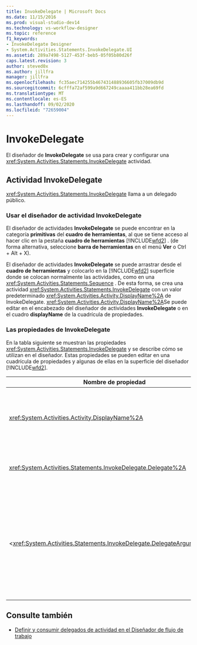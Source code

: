 ```yaml
---
title: InvokeDelegate | Microsoft Docs
ms.date: 11/15/2016
ms.prod: visual-studio-dev14
ms.technology: vs-workflow-designer
ms.topic: reference
f1_keywords:
- InvokeDelegate Designer
- System.Activities.Statements.InvokeDelegate.UI
ms.assetid: 289a7498-5127-453f-beb5-05f05b80d26f
caps.latest.revision: 3
author: steved0x
ms.author: jillfra
manager: jillfra
ms.openlocfilehash: fc35aec714255b467431488936605fb37009db9d
ms.sourcegitcommit: 6cfffa72af599a9d667249caaaa411bb28ea69fd
ms.translationtype: MT
ms.contentlocale: es-ES
ms.lasthandoff: 09/02/2020
ms.locfileid: "72659004"
---
```

# <a name="invokedelegate"></a>InvokeDelegate

El diseñador de **InvokeDelegate** se usa para crear y configurar una <xref:System.Activities.Statements.InvokeDelegate> actividad.

## <a name="the-invokedelegate-activity"></a>Actividad InvokeDelegate

<xref:System.Activities.Statements.InvokeDelegate> llama a un delegado público.

### <a name="using-the-invokedelegate-activity-designer"></a>Usar el diseñador de actividad InvokeDelegate

El diseñador de actividades **InvokeDelegate** se puede encontrar en la categoría **primitivas** del **cuadro de herramientas**, al que se tiene acceso al hacer clic en la pestaña **cuadro de herramientas** [!INCLUDE[wfd2](../includes/wfd2-md.md)] . (de forma alternativa, seleccione **barra de herramientas** en el menú **Ver** o Ctrl + Alt + X).

El diseñador de actividades **InvokeDelegate** se puede arrastrar desde el **cuadro de herramientas** y colocarlo en la [!INCLUDE[wfd2](../includes/wfd2-md.md)] superficie donde se colocan normalmente las actividades, como en una <xref:System.Activities.Statements.Sequence> . De esta forma, se crea una actividad <xref:System.Activities.Statements.InvokeDelegate> con un valor predeterminado <xref:System.Activities.Activity.DisplayName%2A> de InvokeDelegate. <xref:System.Activities.Activity.DisplayName%2A>Se puede editar en el encabezado del diseñador de actividades **InvokeDelegate** o en el cuadro **displayName** de la cuadrícula de propiedades.

### <a name="the-invokedelegate-properties"></a>Las propiedades de InvokeDelegate

En la tabla siguiente se muestran las propiedades <xref:System.Activities.Statements.InvokeDelegate> y se describe cómo se utilizan en el diseñador. Estas propiedades se pueden editar en una cuadrícula de propiedades y algunas de ellas en la superficie del diseñador [!INCLUDE[wfd2](../includes/wfd2-md.md)].

|Nombre de propiedad|Obligatorio|Uso|
|-------------------|--------------|-----------|
|<xref:System.Activities.Activity.DisplayName%2A>|Falso|Nombre descriptivo de la actividad <xref:System.Activities.Statements.InvokeDelegate>. El valor predeterminado es InvokeDelegate.<br /><br /> Aunque el valor de la propiedad <xref:System.Activities.Activity.DisplayName%2A> no sea obligatorio, el procedimiento recomendado es usar uno.|
|<xref:System.Activities.Statements.InvokeDelegate.Delegate%2A>|Verdadero|El nombre del <xref:System.Activities.ActivityDelegate> que se va a llamar cuando se ejecute la actividad. Esta propiedad se puede editar en la superficie del diseñador. Es una propiedad obligatoria.|
|<<xref:System.Activities.Statements.InvokeDelegate.DelegateArguments%2A>|Falso|La colección de argumentos del delegado llamado. Las claves son los nombres de los objetos <xref:System.Activities.DelegateArgument> incluidos en el <xref:System.Activities.ActivityDelegate> y los valores son los argumentos cuyas expresiones se evalúan y asignan a los objetos <xref:System.Activities.DelegateArgument> correspondientes. En la cuadrícula de propiedades, haga clic en el botón de puntos suspensivos en el campo **DelegateArguments** , que muestra el cuadro de diálogo **DelegateArguments** para permitirle establecer esta propiedad. Haga clic en el campo **crear argumento** para agregar los argumentos.|

## <a name="see-also"></a>Consulte también

- [Definir y consumir delegados de actividad en el Diseñador de flujo de trabajo](../workflow-designer/how-to-define-and-consume-activity-delegates-in-the-workflow-designer.md)